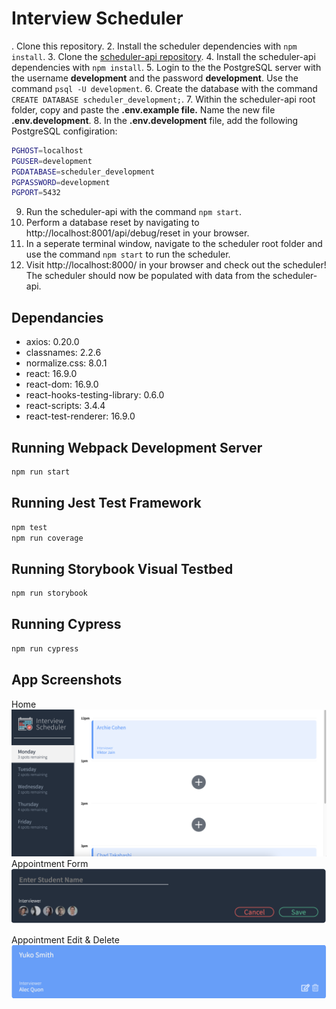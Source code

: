 # Interview Scheduler

. Clone this repository.
2. Install the scheduler dependencies with `npm install`.
3. Clone the [scheduler-api repository](https://github.com/paigenelmes/scheduler-api).
4. Install the scheduler-api dependencies with `npm install`.
5. Login to the the PostgreSQL server with the username **development** and the password **development**. Use the command `psql -U development`.
6. Create the database with the command `CREATE DATABASE scheduler_development;`.
7. Within the scheduler-api root folder, copy and paste the **.env.example file.** Name the new file **.env.development**.
8. In the **.env.development** file, add the following PostgreSQL configiration:

```sh
PGHOST=localhost
PGUSER=development
PGDATABASE=scheduler_development
PGPASSWORD=development
PGPORT=5432
```

9. Run the scheduler-api with the command `npm start`.
10. Perform a database reset by navigating to http://localhost:8001/api/debug/reset in your browser.
11. In a seperate terminal window, navigate to the scheduler root folder and use the command `npm start` to run the scheduler.
12. Visit http://localhost:8000/ in your browser and check out the scheduler! The scheduler should
    now be populated with data from the scheduler-api.

## Dependancies

- axios: 0.20.0
- classnames: 2.2.6
- normalize.css: 8.0.1
- react: 16.9.0
- react-dom: 16.9.0
- react-hooks-testing-library: 0.6.0
- react-scripts: 3.4.4
- react-test-renderer: 16.9.0

## Running Webpack Development Server

```sh
npm run start
```

## Running Jest Test Framework

```sh
npm test
npm run coverage
```

## Running Storybook Visual Testbed

```sh
npm run storybook
```
## Running Cypress
```sh
npm run cypress
```


## App Screenshots

Home
!["Scheduler Home"](https://github.com/mzparulina/scheduler/blob/master/docs/appointment-home.png)
Appointment Form
!["Scheduler Form"](https://github.com/mzparulina/scheduler/blob/master/docs/appointment-form.png)

Appointment Edit & Delete
!["Scheduler Buttons"](https://github.com/mzparulina/scheduler/blob/master/docs/appointment-buttons.png)
